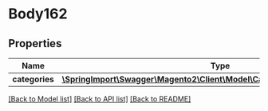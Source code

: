 # Body162

## Properties
Name | Type | Description | Notes
------------ | ------------- | ------------- | -------------
**categories** | [**\SpringImport\Swagger\Magento2\Client\Model\CatalogDataCategoryInterface[]**](CatalogDataCategoryInterface.md) |  | 

[[Back to Model list]](../README.md#documentation-for-models) [[Back to API list]](../README.md#documentation-for-api-endpoints) [[Back to README]](../README.md)


